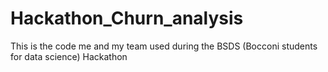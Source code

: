 # Hackathon_Churn_analysis
This is the code me and my team used during the BSDS (Bocconi students for data science) Hackathon 
